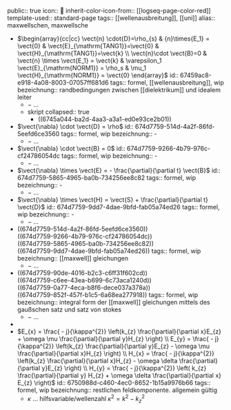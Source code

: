 public:: true
icon:: 🎇
inherit-color-icon-from:: [[logseq-page-color-red]] 
template-used:: standard-page
tags:: [[wellenausbreitung]], [[uni]]
alias:: maxwellschen, maxwellsche

- $\begin{array}{cc|cc} \vect{n} \cdot{D}=\rho_{s} & {n}\times{E_1} = \vect{0} & \vect{E}_{\mathrm{TANG1}}=\vect{0} & \vect{H}_{\mathrm{TANG1}}=\vect{k}  \\ \vect{n}\cdot \vect{B}=0 & \vect{n} \times \vect{E_1} = \vect{k} & \varepsilon_1 \vect{E}_{\mathrm{NORM1}} = \rho_s & \mu_1 \vect{H}_{\mathrm{NORM1}} = \vect{0} \end{array}$
  id:: 67459ac8-e918-4a08-8003-07057ff681d6
  tags:: formel, [[wellenausbreitung]], wip
  bezeichnung:: randbedingungen zwischen [[dielektrikum]] und idealem leiter
	- $-$ ...
	- skript
	  collapsed:: true
		- ((6745a044-ba2d-4aa3-a3a1-ed0e93ce2b01))
- $\vect{\nabla} \cdot \vect{D} = \rho$
  id:: 674d7759-514d-4a2f-86fd-5eefd6ce3560
  tags:: formel, wip
  bezeichnung:: -
	- $-$ ...
- $\vect{\nabla} \cdot \vect{B} = 0$
  id:: 674d7759-9266-4b79-976c-cf24786054dc
  tags:: formel, wip
  bezeichnung:: -
	- $-$ ...
- $\vect{\nabla} \times \vect{E} =  - \frac{\partial}{\partial t} \vect{B}$
  id:: 674d7759-5865-4965-ba0b-734256ee8c82
  tags:: formel, wip
  bezeichnung:: -
	- $-$ ...
- $\vect{\nabla} \times \vect{H} = \vect{S} + \frac{\partial}{\partial t} \vect{D}$
  id:: 674d7759-9dd7-4dae-9bfd-fab05a74ed26
  tags:: formel, wip
  bezeichnung:: -
	- $-$ ...
- ((674d7759-514d-4a2f-86fd-5eefd6ce3560)) <br />((674d7759-9266-4b79-976c-cf24786054dc)) <br />((674d7759-5865-4965-ba0b-734256ee8c82))<br />((674d7759-9dd7-4dae-9bfd-fab05a74ed26))
  tags:: formel, wip
  bezeichnung:: [[maxwell]] gleichungen
	- $-$ ...
- ((674d7759-90de-4016-b2c3-c6ff31f602cd)) <br />((674d7759-c6ee-43ea-b699-6c73aca1240d))<br />((674d7759-0a77-4eca-b8f6-dece037a378a))<br />((674d7759-852f-457f-b1c5-6a68ea277918))
  tags:: formel, wip
  bezeichnung:: integral form der [[maxwell]] gleichungen mittels des gaußschen satz und satz von stokes
	- $-$ ...
-
- $E_{x} = \frac{ - j}{\kappa^{2}} \left(k_{z} \frac{\partial}{\partial x}E_{z} + \omega \mu \frac{\partial}{\partial y}H_{z} \right) \\ E_{y} = \frac{ - j}{\kappa^{2}} \left(k_{z} \frac{\partial}{\partial y}E_{z} - \omega \mu \frac{\partial}{\partial x}H_{z} \right) \\ H_{x} = \frac{ - j}{\kappa^{2}} \left(k_{z} \frac{\partial}{\partial x}H_{z} - \omega \delta \frac{\partial}{\partial y}E_{z} \right) \\ H_{y} = \frac{ - j}{\kappa^{2}} \left( k_{z} \frac{\partial}{\partial y} H_{z} + \omega \delta \frac{\partial}{\partial x} E_{z} \right)$
  id:: 6750988d-c460-4ec0-8652-1b15a9976b66
  tags:: formel, wip
  bezeichnung:: restlichen feldkomponente. allgemein gültig
	- $\kappa$ ... hilfsvariable/wellenzahl $\kappa^2=k^2-k_z^2$